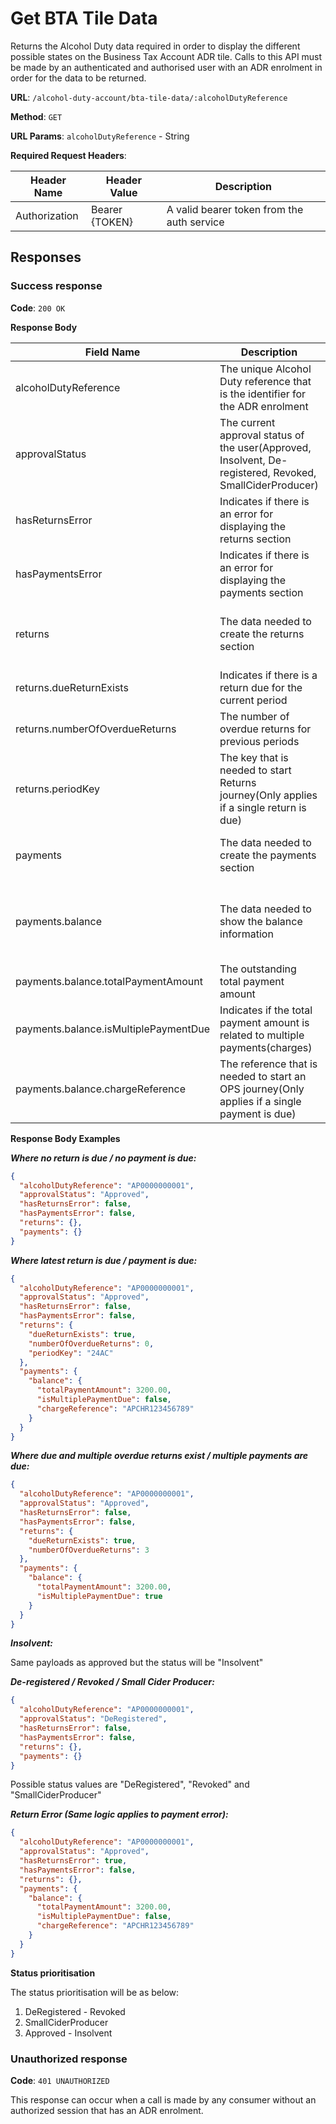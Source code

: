 # Get BTA Tile Data

Returns the Alcohol Duty data required in order to display the different possible states on the Business Tax Account ADR tile.
Calls to this API must be made by an authenticated and authorised user with an ADR enrolment in order for the data to be returned.

**URL**: `/alcohol-duty-account/bta-tile-data/:alcoholDutyReference`

**Method**: `GET`

**URL Params**: `alcoholDutyReference` - String

**Required Request Headers**:

| Header Name   | Header Value   | Description                                |
|---------------|----------------|--------------------------------------------|
| Authorization | Bearer {TOKEN} | A valid bearer token from the auth service |

## Responses

### Success response

**Code**: `200 OK`

**Response Body**

| Field Name                            | Description                                                                                              | Data Type  | Mandatory/Optional                                                             | Notes                                        |
|---------------------------------------|----------------------------------------------------------------------------------------------------------|------------|--------------------------------------------------------------------------------|----------------------------------------------|
| alcoholDutyReference                  | The unique Alcohol Duty reference that is the identifier for the ADR enrolment                           | String     | Mandatory                                                                      |                                              |
| approvalStatus                        | The current approval status of the user(Approved, Insolvent, De-registered, Revoked, SmallCiderProducer) | Enum       | Mandatory                                                                      |                                              |
| hasReturnsError                       | Indicates if there is an error for displaying the returns section                                        | Boolean    | Mandatory                                                                      |                                              |
| hasPaymentsError                      | Indicates if there is an error for displaying the payments section                                       | Boolean    | Mandatory                                                                      |                                              |
| returns                               | The data needed to create the returns section                                                            | Object     | Optional (Conditional based on the approvalStatus and hasReturnsError)         | Empty if there is no return due              |
| returns.dueReturnExists               | Indicates if there is a return due for the current period                                                | Boolean    | Mandatory                                                                      |                                              |
| returns.numberOfOverdueReturns        | The number of overdue returns for previous periods                                                       | Integer    | Mandatory                                                                      |                                              |
| returns.periodKey                     | The key that is needed to start Returns journey(Only applies if a single return is due)                  | String     | Optional (Conditional based on the dueReturnExists and numberOfOverdueReturns) |                                              |
| payments                              | The data needed to create the payments section                                                           | Object     | Optional (Conditional based on the approvalStatus and hasPaymentsError)        |                                              |
| payments.balance                      | The data needed to show the balance information                                                          | Object     | Optional                                                                       | (Empty when there is no payment due)         |
| payments.balance.totalPaymentAmount   | The outstanding total payment amount                                                                     | BigDecimal | Mandatory                                                                      |                                              |
| payments.balance.isMultiplePaymentDue | Indicates if the total payment amount is related to multiple payments(charges)                           | Boolean    | Mandatory                                                                      |                                              |
| payments.balance.chargeReference      | The reference that is needed to start an OPS journey(Only applies if a single payment is due)            | String     | Optional (Conditional based on the isMultiplePaymentDue)                       |                                              |

**Response Body Examples**

***Where no return is due / no payment is due:***

```json
{
  "alcoholDutyReference": "AP0000000001",
  "approvalStatus": "Approved",
  "hasReturnsError": false,
  "hasPaymentsError": false,
  "returns": {},
  "payments": {}
}
```

***Where latest return is due / payment is due:***

```json
{
  "alcoholDutyReference": "AP0000000001",
  "approvalStatus": "Approved",
  "hasReturnsError": false,
  "hasPaymentsError": false,
  "returns": {
    "dueReturnExists": true,
    "numberOfOverdueReturns": 0,
    "periodKey": "24AC"
  },
  "payments": {
    "balance": {
      "totalPaymentAmount": 3200.00,
      "isMultiplePaymentDue": false,
      "chargeReference": "APCHR123456789"
    }
  }
}
```

***Where due and multiple overdue returns exist / multiple payments are due:***

```json
{
  "alcoholDutyReference": "AP0000000001",
  "approvalStatus": "Approved",
  "hasReturnsError": false,
  "hasPaymentsError": false,
  "returns": {
    "dueReturnExists": true,
    "numberOfOverdueReturns": 3
  },
  "payments": {
    "balance": {
      "totalPaymentAmount": 3200.00,
      "isMultiplePaymentDue": true
    }
  }
}
```

***Insolvent:***

Same payloads as approved but the status will be "Insolvent"

***De-registered / Revoked / Small Cider Producer:***

```json
{
  "alcoholDutyReference": "AP0000000001", 
  "approvalStatus": "DeRegistered",
  "hasReturnsError": false,
  "hasPaymentsError": false,
  "returns": {},
  "payments": {}
}
```
Possible status values are "DeRegistered", "Revoked" and "SmallCiderProducer"

***Return Error (Same logic applies to payment error):***

```json
{
  "alcoholDutyReference": "AP0000000001",
  "approvalStatus": "Approved",
  "hasReturnsError": true,
  "hasPaymentsError": false,
  "returns": {},
  "payments": {
    "balance": {
      "totalPaymentAmount": 3200.00,
      "isMultiplePaymentDue": false,
      "chargeReference": "APCHR123456789"
    }
  }
}
```
**Status prioritisation**

The status prioritisation will be as below:

1. DeRegistered - Revoked
1. SmallCiderProducer
1. Approved - Insolvent 

### Unauthorized response

**Code**: `401 UNAUTHORIZED`

This response can occur when a call is made by any consumer without an authorized session that has an ADR enrolment.

